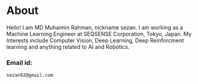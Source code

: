 # About

Hello! I am MD Muhaimin Rahman, nickname sezan. I am working as a Machine Learning Engineer at SEQSENSE Corporation, Tokyo, Japan. My Interests include Computer Vision, Deep Learning, Deep Reinforcment learning and anything related to AI and Robotics.

### Email id:
```
sezan92@gmail.com
```



